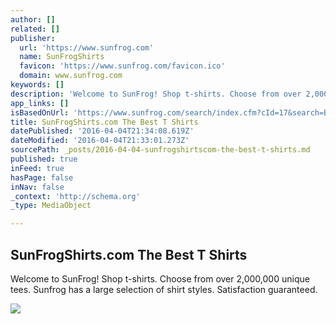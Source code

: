 ```yaml
---
author: []
related: []
publisher:
  url: 'https://www.sunfrog.com'
  name: SunFrogShirts
  favicon: 'https://www.sunfrog.com/favicon.ico'
  domain: www.sunfrog.com
keywords: []
description: 'Welcome to SunFrog! Shop t-shirts. Choose from over 2,000,000 unique tees. Sunfrog has a large selection of shirt styles. Satisfaction guaranteed.'
app_links: []
isBasedOnUrl: 'https://www.sunfrog.com/search/index.cfm?cId=17&search=Bernie%20Sanders&schTrmFilter=sales'
title: SunFrogShirts.com The Best T Shirts
datePublished: '2016-04-04T21:34:08.619Z'
dateModified: '2016-04-04T21:33:01.273Z'
sourcePath: _posts/2016-04-04-sunfrogshirtscom-the-best-t-shirts.md
published: true
inFeed: true
hasPage: false
inNav: false
_context: 'http://schema.org'
_type: MediaObject

---
```

<article style=""><h1>SunFrogShirts.com The Best T Shirts</h1><p>Welcome to SunFrog! Shop t-shirts. Choose from over 2,000,000 unique tees. Sunfrog has a large selection of shirt styles. Satisfaction guaranteed.</p><img src="https://www.sunfrog.com/images/sunfrog-best-place-to-buy.jpg" /></article>